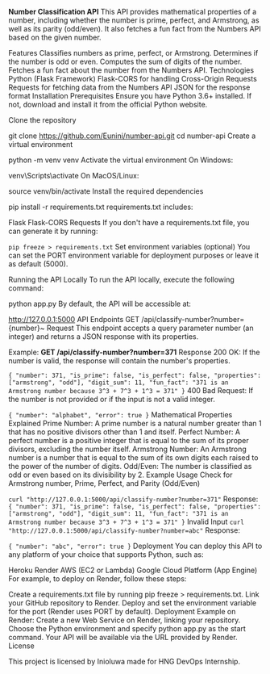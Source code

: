 **Number Classification API**
This API provides mathematical properties of a number, including whether the number is prime, perfect, and Armstrong, as well as its parity (odd/even). It also fetches a fun fact from the Numbers API based on the given number.

Features
Classifies numbers as prime, perfect, or Armstrong.
Determines if the number is odd or even.
Computes the sum of digits of the number.
Fetches a fun fact about the number from the Numbers API.
Technologies
Python (Flask Framework)
Flask-CORS for handling Cross-Origin Requests
Requests for fetching data from the Numbers API
JSON for the response format
Installation
Prerequisites
Ensure you have Python 3.6+ installed. If not, download and install it from the official Python website.

Clone the repository

git clone https://github.com/Eunini/number-api.git
cd number-api
Create a virtual environment

python -m venv venv
Activate the virtual environment
On Windows:


venv\Scripts\activate
On MacOS/Linux:


source venv/bin/activate
Install the required dependencies

pip install -r requirements.txt
requirements.txt includes:

Flask
Flask-CORS
Requests
If you don't have a requirements.txt file, you can generate it by running:


`pip freeze > requirements.txt`
Set environment variables (optional)
You can set the PORT environment variable for deployment purposes or leave it as default (5000).

Running the API Locally
To run the API locally, execute the following command:

python app.py
By default, the API will be accessible at:

http://127.0.0.1:5000
API Endpoints
GET /api/classify-number?number={number}~
Request
This endpoint accepts a query parameter number (an integer) and returns a JSON response with its properties.

Example:
**GET /api/classify-number?number=371**
Response
200 OK: If the number is valid, the response will contain the number's properties.

`{
  "number": 371,
  "is_prime": false,
  "is_perfect": false,
  "properties": ["armstrong", "odd"],
  "digit_sum": 11,
  "fun_fact": "371 is an Armstrong number because 3^3 + 7^3 + 1^3 = 371"
}`
400 Bad Request: If the number is not provided or if the input is not a valid integer.

`{
  "number": "alphabet",
  "error": true
}`
Mathematical Properties Explained
Prime Number: A prime number is a natural number greater than 1 that has no positive divisors other than 1 and itself.
Perfect Number: A perfect number is a positive integer that is equal to the sum of its proper divisors, excluding the number itself.
Armstrong Number: An Armstrong number is a number that is equal to the sum of its own digits each raised to the power of the number of digits.
Odd/Even: The number is classified as odd or even based on its divisibility by 2.
Example Usage
Check for Armstrong number, Prime, Perfect, and Parity (Odd/Even)

`curl "http://127.0.0.1:5000/api/classify-number?number=371"`
Response:
`{
  "number": 371,
  "is_prime": false,
  "is_perfect": false,
  "properties": ["armstrong", "odd"],
  "digit_sum": 11,
  "fun_fact": "371 is an Armstrong number because 3^3 + 7^3 + 1^3 = 371"
}`
Invalid Input
`curl "http://127.0.0.1:5000/api/classify-number?number=abc"`
Response:

`{
  "number": "abc",
  "error": true
}`
Deployment
You can deploy this API to any platform of your choice that supports Python, such as:

Heroku
Render
AWS (EC2 or Lambda)
Google Cloud Platform (App Engine)
For example, to deploy on Render, follow these steps:

Create a requirements.txt file by running pip freeze > requirements.txt.
Link your GitHub repository to Render.
Deploy and set the environment variable for the port (Render uses PORT by default).
Deployment Example on Render:
Create a new Web Service on Render, linking your repository.
Choose the Python environment and specify python app.py as the start command.
Your API will be available via the URL provided by Render.
License


This project is licensed by Inioluwa made for HNG DevOps Internship.

